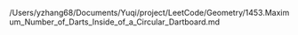 /Users/yzhang68/Documents/Yuqi/project/LeetCode/Geometry/1453.Maximum_Number_of_Darts_Inside_of_a_Circular_Dartboard.md